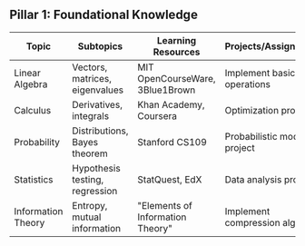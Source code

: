 ## Pillar 1: Foundational Knowledge

| Topic | Subtopics | Learning Resources | Projects/Assignments | Evaluation Criteria |
|-------|-----------|---------------------|----------------------|---------------------|
| Linear Algebra | Vectors, matrices, eigenvalues | MIT OpenCourseWare, 3Blue1Brown | Implement basic operations | Quiz, problem set |
| Calculus | Derivatives, integrals | Khan Academy, Coursera | Optimization problems | Quiz, project |
| Probability | Distributions, Bayes theorem | Stanford CS109 | Probabilistic modeling project | Quiz, project |
| Statistics | Hypothesis testing, regression | StatQuest, EdX | Data analysis project | Project review |
| Information Theory | Entropy, mutual information | "Elements of Information Theory" | Implement compression algorithm | Project |
